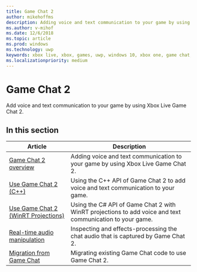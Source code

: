 ```yaml
---
title: Game Chat 2
author: mikehoffms
description: Adding voice and text communication to your game by using Xbox Live Game Chat 2.
ms.author: v-mihof
ms.date: 12/6/2018
ms.topic: article
ms.prod: windows
ms.technology: uwp
keywords: xbox live, xbox, games, uwp, windows 10, xbox one, game chat, game chat 2, voice communication
ms.localizationpriority: medium
---
```


# Game Chat 2

Add voice and text communication to your game by using Xbox Live Game Chat 2.


## In this section

| Article | Description |
|---------|-------------|
| [Game Chat 2 overview](game-chat-2-overview.md) | Adding voice and text communication to your game by using Xbox Live Game Chat 2. |
| [Use Game Chat 2 (C++)](using-game-chat-2.md) | Using the C++ API of Game Chat 2 to add voice and text communication to your game. |
| [Use Game Chat 2 (WinRT Projections)](using-game-chat-2-winrt.md) | Using the C# API of Game Chat 2 with WinRT projections to add voice and text communication to your game. |
| [Real-time audio manipulation](real-time-audio-manipulation.md) | Inspecting and effects-processing the chat audio that is captured by Game Chat 2. |
| [Migration from Game Chat](game-chat-2-migration.md) | Migrating existing Game Chat code to use Game Chat 2. |
